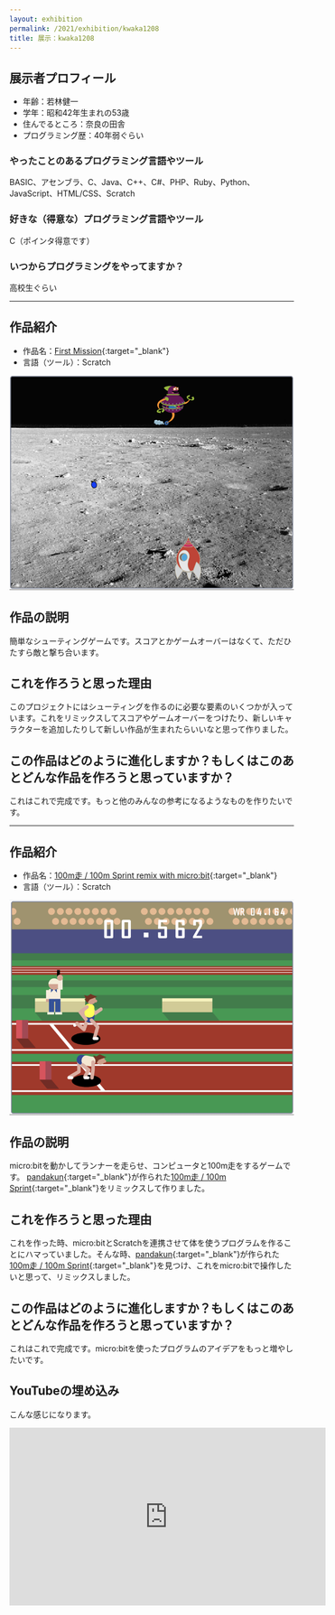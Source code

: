 ```yaml
---
layout: exhibition
permalink: /2021/exhibition/kwaka1208
title: 展示：kwaka1208
---
```

## 展示者プロフィール
- 年齢：若林健一
- 学年：昭和42年生まれの53歳
- 住んでるところ：奈良の田舎
- プログラミング歴：40年弱ぐらい

### やったことのあるプログラミング言語やツール
BASIC、アセンブラ、C、Java、C++、C#、PHP、Ruby、Python、JavaScript、HTML/CSS、Scratch

### 好きな（得意な）プログラミング言語やツール
C（ポインタ得意です）

### いつからプログラミングをやってますか？
高校生ぐらい

---

## 作品紹介
- 作品名：[First Mission](https://scratch.mit.edu/projects/68155398/){:target="_blank"}
- 言語（ツール）：Scratch

![First Mission](/assets/images/2021/exhibition/kwaka1208/01.png)

## 作品の説明
簡単なシューティングゲームです。スコアとかゲームオーバーはなくて、ただひたすら敵と撃ち合います。

## これを作ろうと思った理由
このプロジェクトにはシューティングを作るのに必要な要素のいくつかが入っています。これをリミックスしてスコアやゲームオーバーをつけたり、新しいキャラクターを追加したりして新しい作品が生まれたらいいなと思って作りました。

## この作品はどのように進化しますか？もしくはこのあとどんな作品を作ろうと思っていますか？
これはこれで完成です。もっと他のみんなの参考になるようなものを作りたいです。

---

## 作品紹介
- 作品名：[100m走 / 100m Sprint remix with micro:bit](https://scratch.mit.edu/projects/279168171/){:target="_blank"}
- 言語（ツール）：Scratch

![100m走 / 100m Sprint remix with micro:bit](/assets/images/2021/exhibition/kwaka1208/02.png)

## 作品の説明
micro:bitを動かしてランナーを走らせ、コンピュータと100m走をするゲームです。
[pandakun](https://scratch.mit.edu/users/pandakun/){:target="_blank"}が作られた[100m走 / 100m Sprint](https://scratch.mit.edu/projects/248761116){:target="_blank"}をリミックスして作りました。

## これを作ろうと思った理由
これを作った時、micro:bitとScratchを連携させて体を使うプログラムを作ることにハマっていました。そんな時、[pandakun](https://scratch.mit.edu/users/pandakun/){:target="_blank"}が作られた[100m走 / 100m Sprint](https://scratch.mit.edu/projects/248761116){:target="_blank"}を見つけ、これをmicro:bitで操作したいと思って、リミックスしました。

## この作品はどのように進化しますか？もしくはこのあとどんな作品を作ろうと思っていますか？
これはこれで完成です。micro:bitを使ったプログラムのアイデアをもっと増やしたいです。

## YouTubeの埋め込み
こんな感じになります。

<iframe width="560" height="315" src="https://www.youtube.com/embed/sbCnyUsyd8E" title="YouTube video player" frameborder="0" allow="accelerometer; autoplay; clipboard-write; encrypted-media; gyroscope; picture-in-picture" allowfullscreen></iframe>

